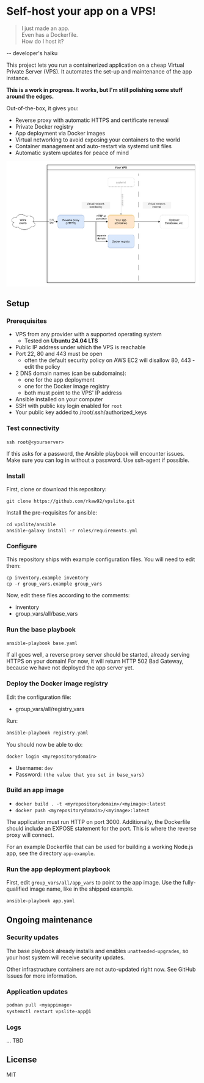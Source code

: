 # Self-host your app on a VPS!

> I just made an app.  
> Even has a Dockerfile.  
> How do I host it?

-- developer's haiku

This project lets you run a containerized application on a cheap Virtual Private Server (VPS). It automates the set-up and maintenance of the app instance.

**This is a work in progress. It works, but I'm still polishing some stuff around the edges.**

Out-of-the-box, it gives you:
* Reverse proxy with automatic HTTPS and certificate renewal
* Private Docker registry
* App deployment via Docker images
* Virtual networking to avoid exposing your containers to the world
* Container management and auto-restart via systemd unit files
* Automatic system updates for peace of mind

![architecture diagram](vpslite.drawio.png)

## Setup

### Prerequisites
* VPS from any provider with a supported operating system
    * Tested on **Ubuntu 24.04 LTS**
* Public IP address under which the VPS is reachable
* Port 22, 80 and 443 must be open
    * often the default security policy on AWS EC2 will disallow 80, 443 - edit the policy
* 2 DNS domain names (can be subdomains):
    * one for the app deployment
    * one for the Docker image registry
    * both must point to the VPS' IP address
* Ansible installed on your computer
* SSH with public key login enabled for `root`
* Your public key added to /root/.ssh/authorized_keys

### Test connectivity
`ssh root@<yourserver>`

If this asks for a password, the Ansible playbook will encounter issues. Make sure you can log in without a password. Use ssh-agent if possible.

### Install
First, clone or download this repository:

```
git clone https://github.com/rkaw92/vpslite.git
```

Install the pre-requisites for ansible:
```
cd vpslite/ansible
ansible-galaxy install -r roles/requirements.yml
```

### Configure

This repository ships with example configuration files. You will need to edit them:

```
cp inventory.example inventory
cp -r group_vars.example group_vars
```

Now, edit these files according to the comments:
* inventory
* group_vars/all/base_vars

### Run the base playbook

```sh
ansible-playbook base.yaml
```

If all goes well, a reverse proxy server should be started, already serving HTTPS on your domain! For now, it will return HTTP 502 Bad Gateway, because we have not deployed the app server yet.

### Deploy the Docker image registry

Edit the configuration file:
* group_vars/all/registry_vars

Run:

```sh
ansible-playbook registry.yaml
```

You should now be able to do:
```
docker login <myrepositorydomain>
```

* Username: `dev`
* Password: `(the value that you set in base_vars)`

### Build an app image

* `docker build . -t <myrepositorydomain>/<myimage>:latest`
* `docker push <myrepositorydomain>/<myimage>:latest`

The application must run HTTP on port 3000. Additionally, the Dockerfile should include an EXPOSE statement for the port. This is where the reverse proxy will connect.

For an example Dockerfile that can be used for building a working Node.js app, see the directory `app-example`.

### Run the app deployment playbook

First, edit `group_vars/all/app_vars` to point to the app image. Use the fully-qualified image name, like in the shipped example.

```sh
ansible-playbook app.yaml
```

## Ongoing maintenance

### Security updates

The base playbook already installs and enables `unattended-upgrades`, so your host system will receive security updates.

Other infrastructure containers are not auto-updated right now. See GitHub Issues for more information.

### Application updates

```sh
podman pull <myappimage>
systemctl restart vpslite-app@1
```

### Logs

... TBD

## License
MIT